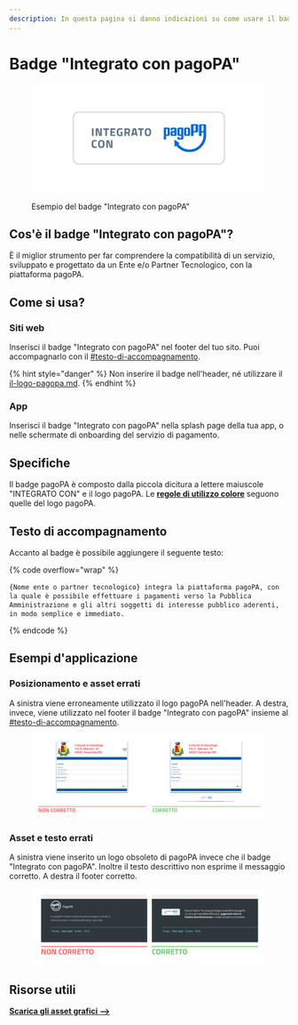 ```yaml
---
description: In questa pagina si danno indicazioni su come usare il badge.
---
```


# Badge "Integrato con pagoPA"

<figure><img src="../../.gitbook/assets/cover.png" alt="Esempio del badge &#x22;Integrato con pagoPA&#x22;"><figcaption><p>Esempio del badge "Integrato con pagoPA"</p></figcaption></figure>

## Cos'è il badge "Integrato con pagoPA"?

È il miglior strumento per far comprendere la compatibilità di un servizio, sviluppato e progettato da un Ente e/o Partner Tecnologico, con la piattaforma pagoPA.

## Come si usa?

### Siti web

Inserisci il badge "Integrato con pagoPA" nel footer del tuo sito. Puoi accompagnarlo con il [#testo-di-accompagnamento](badge-integrato-con-pagopa.md#testo-di-accompagnamento "mention").

{% hint style="danger" %}
Non inserire il badge nell'header, né utilizzare il [il-logo-pagopa.md](../../specifiche-tecniche/il-logo-pagopa.md "mention").
{% endhint %}

### App

Inserisci il badge "Integrato con pagoPA" nella splash page della tua app, o nelle schermate di onboarding del servizio di pagamento.

## Specifiche

Il badge pagoPA è composto dalla piccola dicitura a lettere maiuscole "INTEGRATO CON" e il logo pagoPA. Le [**regole di utilizzo colore**](../../specifiche-tecniche/colori.md#varianti) seguono quelle del logo pagoPA.



## Testo di accompagnamento&#x20;

Accanto al badge è possibile aggiungere il seguente testo:

{% code overflow="wrap" %}
```
{Nome ente o partner tecnologico} integra la piattaforma pagoPA, con la quale è possibile effettuare i pagamenti verso la Pubblica Amministrazione e gli altri soggetti di interesse pubblico aderenti, in modo semplice e immediato.
```
{% endcode %}

## Esempi d'applicazione

### Posizionamento e asset errati

A sinistra viene erroneamente utilizzato il logo pagoPA nell'header. A destra, invece, viene utilizzato nel footer il badge "Integrato con pagoPA" insieme al [#testo-di-accompagnamento](badge-integrato-con-pagopa.md#testo-di-accompagnamento "mention").

<figure><img src="../../.gitbook/assets/Esempio asset errato (1).png" alt="Esempio errato e corretto di applicazione del brand pagoPA nel footer di un sito di un Comune"><figcaption></figcaption></figure>

### Asset e testo errati

A sinistra viene inserito un logo obsoleto di pagoPA invece che il badge "Integrato con pagoPA". Inoltre il testo descrittivo non esprime il messaggio corretto. A destra il footer corretto.

<figure><img src="../../.gitbook/assets/Esempio Footer Sbagliato.png" alt="Esempio sbagliato e corretto di come applicare il brand pagoPA nel footer di un servizio di pagamento"><figcaption></figcaption></figure>

## Risorse utili

[**Scarica gli asset grafici -->**](../../risorse-utili/scarica-gli-asset-grafici.md)
